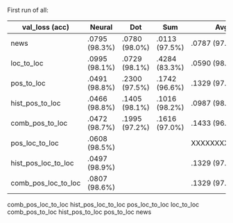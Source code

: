 First run of all:

| val_loss (acc)      | Neural        | Dot           | Sum           | Avg           | Max           |
|---------------------|---------------|---------------|---------------|---------------|---------------|
| news                | .0795 (98.3%) | .0780 (98.0%) | .0113 (97.5%) | .0787 (97.8%) | .0844 (97.8%) |
| loc_to_loc          | .0995 (98.1%) | .0729 (98.1%) | .4284 (83.3%) | .0590 (98.8%) | XXXXXXXXXXXXX |
| pos_to_loc          | .0491 (98.8%) | .2300 (97.5%) | .1742 (96.6%) | .1329 (97.4%) | XXXXXXXXXXXXX |
| hist_pos_to_loc     | .0466 (98.8%) | .1405 (98.1%) | .1016 (98.2%) | .0987 (98.3%) | .0794 (98.1%) |
| comb_pos_to_loc     | .0472 (98.7%) | .1995 (97.2%) | .1616 (97.0%) | .1433 (96.5%) | .1567 (95.6%) |
| pos_loc_to_loc      | .0608 (98.5%) |               |               | XXXXXXXXXXXXX | XXXXXXXXXXXXX |
| hist_pos_loc_to_loc | .0497 (98.9%) |               |               | .1329 (97.4%) | XXXXXXXXXXXXX |
| comb_pos_loc_to_loc | .0807 (98.6%) |               |               | .1329 (97.4%) | XXXXXXXXXXXXX |



comb_pos_loc_to_loc
hist_pos_loc_to_loc
pos_loc_to_loc
loc_to_loc
comb_pos_to_loc
hist_pos_to_loc
pos_to_loc
news